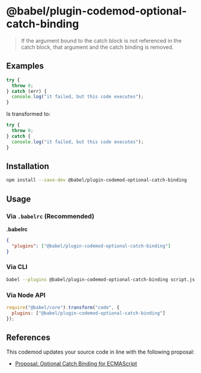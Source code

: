 # @babel/plugin-codemod-optional-catch-binding

> If the argument bound to the catch block is not referenced in the catch block, that argument and the catch binding is removed.


## Examples

```js
try {
  throw 0;
} catch (err) {
  console.log("it failed, but this code executes");
}
```
Is transformed to:

```js
try {
  throw 0;
} catch {
  console.log("it failed, but this code executes");
}
```

## Installation

```sh
npm install --save-dev @babel/plugin-codemod-optional-catch-binding
```

## Usage

### Via `.babelrc` (Recommended)

**.babelrc**

```json
{
  "plugins": ["@babel/plugin-codemod-optional-catch-binding"]
}
```

### Via CLI

```sh
babel --plugins @babel/plugin-codemod-optional-catch-binding script.js
```

### Via Node API

```javascript
require("@babel/core").transform("code", {
  plugins: ["@babel/plugin-codemod-optional-catch-binding"]
});
```

## References
This codemod updates your source code in line with the following proposal:
- [Proposal: Optional Catch Binding for ECMAScript](https://github.com/babel/proposals/issues/7)
